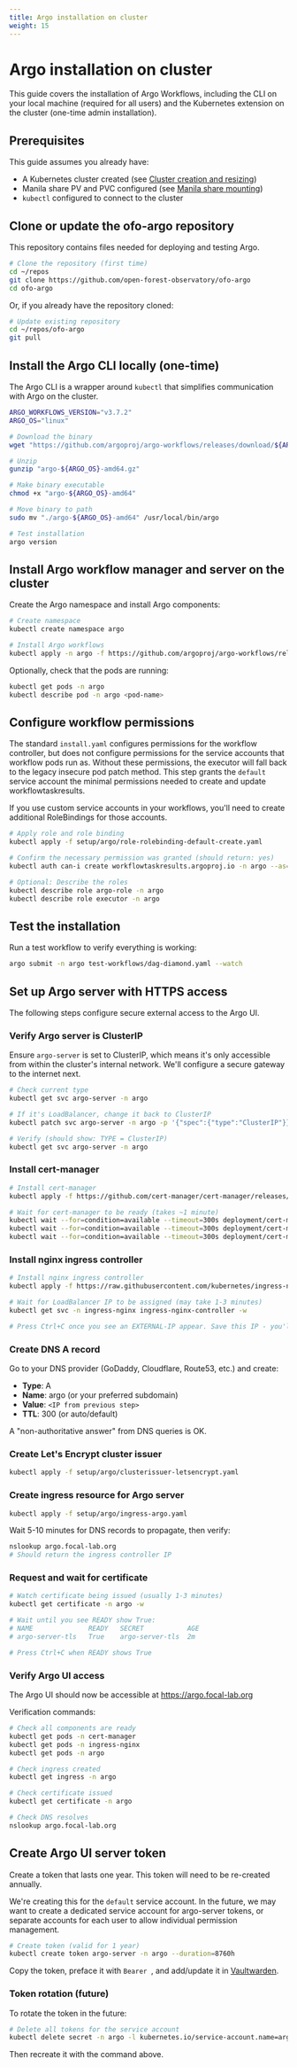 ```yaml
---
title: Argo installation on cluster
weight: 15
---
```


# Argo installation on cluster

This guide covers the installation of Argo Workflows, including the CLI on your local machine (required for all users) and the Kubernetes extension on the cluster (one-time admin installation).

## Prerequisites

This guide assumes you already have:

- A Kubernetes cluster created (see [Cluster creation and resizing](cluster-creation-and-resizing.md))
- Manila share PV and PVC configured (see [Manila share mounting](manila-share-mounting.md))
- `kubectl` configured to connect to the cluster

## Clone or update the ofo-argo repository

This repository contains files needed for deploying and testing Argo.

```bash
# Clone the repository (first time)
cd ~/repos
git clone https://github.com/open-forest-observatory/ofo-argo
cd ofo-argo
```

Or, if you already have the repository cloned:

```bash
# Update existing repository
cd ~/repos/ofo-argo
git pull
```

## Install the Argo CLI locally (one-time)

The Argo CLI is a wrapper around `kubectl` that simplifies communication with Argo on the cluster.

```bash
ARGO_WORKFLOWS_VERSION="v3.7.2"
ARGO_OS="linux"

# Download the binary
wget "https://github.com/argoproj/argo-workflows/releases/download/${ARGO_WORKFLOWS_VERSION}/argo-${ARGO_OS}-amd64.gz"

# Unzip
gunzip "argo-${ARGO_OS}-amd64.gz"

# Make binary executable
chmod +x "argo-${ARGO_OS}-amd64"

# Move binary to path
sudo mv "./argo-${ARGO_OS}-amd64" /usr/local/bin/argo

# Test installation
argo version
```

## Install Argo workflow manager and server on the cluster

Create the Argo namespace and install Argo components:

```bash
# Create namespace
kubectl create namespace argo

# Install Argo workflows
kubectl apply -n argo -f https://github.com/argoproj/argo-workflows/releases/download/${ARGO_WORKFLOWS_VERSION}/install.yaml
```

Optionally, check that the pods are running:

```bash
kubectl get pods -n argo
kubectl describe pod -n argo <pod-name>
```

## Configure workflow permissions

The standard `install.yaml` configures permissions for the workflow controller, but does not configure permissions for the service accounts that workflow pods run as. Without these permissions, the executor will fall back to the legacy insecure pod patch method. This step grants the `default` service account the minimal permissions needed to create and update workflowtaskresults.

If you use custom service accounts in your workflows, you'll need to create additional RoleBindings for those accounts.

```bash
# Apply role and role binding
kubectl apply -f setup/argo/role-rolebinding-default-create.yaml

# Confirm the necessary permission was granted (should return: yes)
kubectl auth can-i create workflowtaskresults.argoproj.io -n argo --as=system:serviceaccount:argo:default

# Optional: Describe the roles
kubectl describe role argo-role -n argo
kubectl describe role executor -n argo
```

## Test the installation

Run a test workflow to verify everything is working:

```bash
argo submit -n argo test-workflows/dag-diamond.yaml --watch
```

## Set up Argo server with HTTPS access

The following steps configure secure external access to the Argo UI.

### Verify Argo server is ClusterIP

Ensure `argo-server` is set to ClusterIP, which means it's only accessible from within the cluster's internal network. We'll configure a secure gateway to the internet next.

```bash
# Check current type
kubectl get svc argo-server -n argo

# If it's LoadBalancer, change it back to ClusterIP
kubectl patch svc argo-server -n argo -p '{"spec":{"type":"ClusterIP"}}'

# Verify (should show: TYPE = ClusterIP)
kubectl get svc argo-server -n argo
```

### Install cert-manager

```bash
# Install cert-manager
kubectl apply -f https://github.com/cert-manager/cert-manager/releases/download/v1.13.0/cert-manager.yaml

# Wait for cert-manager to be ready (takes ~1 minute)
kubectl wait --for=condition=available --timeout=300s deployment/cert-manager -n cert-manager
kubectl wait --for=condition=available --timeout=300s deployment/cert-manager-webhook -n cert-manager
kubectl wait --for=condition=available --timeout=300s deployment/cert-manager-cainjector -n cert-manager
```

### Install nginx ingress controller

```bash
# Install nginx ingress controller
kubectl apply -f https://raw.githubusercontent.com/kubernetes/ingress-nginx/controller-v1.8.1/deploy/static/provider/cloud/deploy.yaml

# Wait for LoadBalancer IP to be assigned (may take 1-3 minutes)
kubectl get svc -n ingress-nginx ingress-nginx-controller -w

# Press Ctrl+C once you see an EXTERNAL-IP appear. Save this IP - you'll need it for DNS.
```

### Create DNS A record

Go to your DNS provider (GoDaddy, Cloudflare, Route53, etc.) and create:

- **Type**: A
- **Name**: argo (or your preferred subdomain)
- **Value**: `<IP from previous step>`
- **TTL**: 300 (or auto/default)

A "non-authoritative answer" from DNS queries is OK.

### Create Let's Encrypt cluster issuer

```bash
kubectl apply -f setup/argo/clusterissuer-letsencrypt.yaml
```

### Create ingress resource for Argo server

```bash
kubectl apply -f setup/argo/ingress-argo.yaml
```

Wait 5-10 minutes for DNS records to propagate, then verify:

```bash
nslookup argo.focal-lab.org
# Should return the ingress controller IP
```

### Request and wait for certificate

```bash
# Watch certificate being issued (usually 1-3 minutes)
kubectl get certificate -n argo -w

# Wait until you see READY show True:
# NAME              READY   SECRET           AGE
# argo-server-tls   True    argo-server-tls  2m

# Press Ctrl+C when READY shows True
```

### Verify Argo UI access

The Argo UI should now be accessible at https://argo.focal-lab.org

Verification commands:

```bash
# Check all components are ready
kubectl get pods -n cert-manager
kubectl get pods -n ingress-nginx
kubectl get pods -n argo

# Check ingress created
kubectl get ingress -n argo

# Check certificate issued
kubectl get certificate -n argo

# Check DNS resolves
nslookup argo.focal-lab.org
```

## Create Argo UI server token

Create a token that lasts one year. This token will need to be re-created annually.

We're creating this for the `default` service account. In the future, we may want to create a dedicated service account for argo-server tokens, or separate accounts for each user to allow individual permission management.

```bash
# Create token (valid for 1 year)
kubectl create token argo-server -n argo --duration=8760h
```

Copy the token, preface it with `Bearer `, and add/update it in [Vaultwarden](http://vault.focal-lab.org).

### Token rotation (future)

To rotate the token in the future:

```bash
# Delete all tokens for the service account
kubectl delete secret -n argo -l kubernetes.io/service-account.name=argo-server
```

Then recreate it with the command above.
